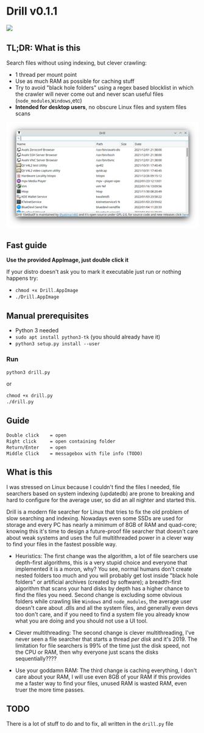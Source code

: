 # Drill v0.1.1

![](https://raw.githubusercontent.com/yatima1460/drill/assets/logo.png)

## TL;DR: What is this

Search files without using indexing, but clever crawling:
- 1 thread per mount point
- Use as much RAM as possible for caching stuff
- Try to avoid "black hole folders" using a regex based blocklist in which the crawler will never come out and never scan useful files (`node_modules`,`Windows`,etc)
- **Intended for desktop users**, no obscure Linux files and system files scans


![](https://raw.githubusercontent.com/yatima1460/drill/assets/screenshot.png)

## Fast guide

**Use the provided AppImage, just double click it**

If your distro doesn't ask you to mark it executable just run or nothing happens try:
- `chmod +x Drill.AppImage`
- `./Drill.AppImage`


## Manual prerequisites

- Python 3 needed
- `sudo apt install python3-tk` (you should already have it)
- `python3 setup.py install --user`


### Run
```
python3 drill.py
```
or
```
chmod +x drill.py
./drill.py
```

## Guide
```
Double click    = open
Right click     = open containing folder
Return/Enter    = open
Middle Click    = messagebox with file info (TODO)
```

## What is this

I was stressed on Linux because I couldn't find the files I needed, file searchers based on system indexing (updatedb) are prone to breaking and hard to configure for the average user, so did an all nighter and started this.

Drill is a modern file searcher for Linux that tries to fix the old problem of slow searching and indexing.
Nowadays even some SSDs are used for storage and every PC has nearly a minimum of 8GB of RAM and quad-core;
knowing this it's time to design a future-proof file searcher that doesn't care about weak systems and uses the full multithreaded power in a clever way to find your files in the fastest possible way.

* Heuristics:
The first change was the algorithm, a lot of file searchers use depth-first algorithms, this is a very stupid choice and everyone that implemented it is a moron, why? 
You see, normal humans don't create nested folders too much and you will probably get lost inside "black hole folders" or artificial archives (created by software); a breadth-first algorithm that scans your hard disks by depth has a higher chance to find the files you need.
Second change is excluding some obvious folders while crawling like `Windows` and `node_modules`, the average user doesn't care about .dlls and all the system files, and generally even devs too don't care, and if you need to find a system file you already know what you are doing and you should not use a UI tool.

* Clever multithreading: The second change is clever multithreading, I've never seen a file searcher that starts a thread *per disk* and it's 2019. The limitation for file searchers is 99% of the time just the disk speed, not the CPU or RAM, then why everyone just scans the disks sequentially????

* Use your goddamn RAM: The third change is caching everything, I don't care about your RAM, I will use even 8GB of your RAM if this provides me a faster way to find your files, unused RAM is wasted RAM, even truer the more time passes.

## TODO

There is a lot of stuff to do and to fix, all written in the `drill.py` file